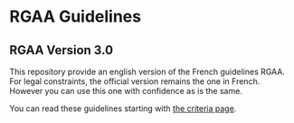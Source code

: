 # RGAA Guidelines
## RGAA Version 3.0

This repository provide an english version of the French guidelines RGAA. For legal constraints, the official version remains the one in French. However you can use this one with confidence as is the same.

You can read these guidelines starting with [the criteria page](http://disic.github.io/rgaa_referentiel_en/RGAA3.0_Criteria_English_version_v1.html).
